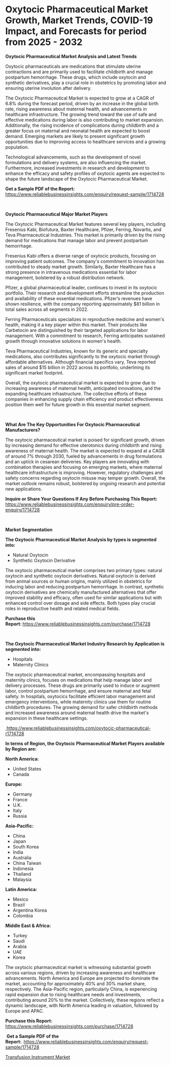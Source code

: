 <p><h1>Oxytocic Pharmaceutical Market Growth, Market Trends, COVID-19 Impact, and Forecasts for period from 2025 - 2032</h1></p><p><strong>Oxytocic Pharmaceutical Market Analysis and Latest Trends</strong></p>
<p><p>Oxytocic pharmaceuticals are medications that stimulate uterine contractions and are primarily used to facilitate childbirth and manage postpartum hemorrhage. These drugs, which include oxytocin and synthetic derivatives, play a crucial role in obstetrics by promoting labor and ensuring uterine involution after delivery.</p><p>The Oxytocic Pharmaceutical Market is expected to grow at a CAGR of 6.8% during the forecast period, driven by an increase in the global birth rate, rising awareness about maternal health, and advancements in healthcare infrastructure. The growing trend toward the use of safe and effective medications during labor is also contributing to market expansion. Additionally, the rising incidence of complications during childbirth and a greater focus on maternal and neonatal health are expected to boost demand. Emerging markets are likely to present significant growth opportunities due to improving access to healthcare services and a growing population. </p><p>Technological advancements, such as the development of novel formulations and delivery systems, are also influencing the market. Furthermore, increased investments in research and development to enhance the efficacy and safety profiles of oxytocic agents are expected to shape the future landscape of the Oxytocic Pharmaceutical Market.</p></p>
<p><strong>Get a Sample PDF of the Report:&nbsp;</strong> <a href="https://www.reliablebusinessinsights.com/enquiry/request-sample/1714728?utm_campaign=1837&utm_medium=2&utm_source=Github&utm_content=ia&utm_term=11012025&utm_id=oxytocic-pharmaceutical">https://www.reliablebusinessinsights.com/enquiry/request-sample/1714728</a></p>
<p>&nbsp;</p>
<p><strong>Oxytocic Pharmaceutical Major Market Players</strong></p>
<p><p>The Oxytocic Pharmaceutical Market features several key players, including Fresenius Kabi, Biofutura, Baxter Healthcare, Pfizer, Ferring, Novartis, and Teva Pharmaceutical Industries. This market is primarily driven by the rising demand for medications that manage labor and prevent postpartum hemorrhage.</p><p>Fresenius Kabi offers a diverse range of oxytocic products, focusing on improving patient outcomes. The company's commitment to innovation has contributed to steady market growth. Similarly, Baxter Healthcare has a strong presence in intravenous medications essential for labor management, bolstered by a robust distribution network.</p><p>Pfizer, a global pharmaceutical leader, continues to invest in its oxytocic portfolio. Their research and development efforts streamline the production and availability of these essential medications. Pfizer’s revenues have shown resilience, with the company reporting approximately $81 billion in total sales across all segments in 2022.</p><p>Ferring Pharmaceuticals specializes in reproductive medicine and women's health, making it a key player within this market. Their products like Carbetocin are distinguished by their targeted applications for labor management. With a commitment to research, Ferring anticipates sustained growth through innovative solutions in women's health.</p><p>Teva Pharmaceutical Industries, known for its generic and specialty medications, also contributes significantly to the oxytocic market through affordable alternatives. Although financial specifics vary, Teva reported sales of around $15 billion in 2022 across its portfolio, underlining its significant market footprint.</p><p>Overall, the oxytocic pharmaceutical market is expected to grow due to increasing awareness of maternal health, anticipated innovations, and the expanding healthcare infrastructure. The collective efforts of these companies in enhancing supply chain efficiency and product effectiveness position them well for future growth in this essential market segment.</p></p>
<p>&nbsp;</p>
<p><strong>What Are The Key Opportunities For Oxytocic Pharmaceutical Manufacturers?</strong></p>
<p><p>The oxytocic pharmaceutical market is poised for significant growth, driven by increasing demand for effective uterotonics during childbirth and rising awareness of maternal health. The market is expected to expand at a CAGR of around 7% through 2030, fueled by advancements in drug formulations and an uptick in cesarean deliveries. Key players are innovating with combination therapies and focusing on emerging markets, where maternal healthcare infrastructure is improving. However, regulatory challenges and safety concerns regarding oxytocin misuse may temper growth. Overall, the market outlook remains robust, bolstered by ongoing research and potential new applications.</p></p>
<p><strong>Inquire or Share Your Questions If Any Before Purchasing This Report:</strong> <a href="https://www.reliablebusinessinsights.com/enquiry/pre-order-enquiry/1714728?utm_campaign=1837&utm_medium=2&utm_source=Github&utm_content=ia&utm_term=11012025&utm_id=oxytocic-pharmaceutical">https://www.reliablebusinessinsights.com/enquiry/pre-order-enquiry/1714728</a></p>
<p>&nbsp;</p>
<p><strong>Market Segmentation</strong></p>
<p><strong>The Oxytocic Pharmaceutical Market Analysis by types is segmented into:</strong></p>
<p><ul><li>Natural Oxytocin</li><li>Synthetic Oxytocin Derivative</li></ul></p>
<p><p>The oxytocic pharmaceutical market comprises two primary types: natural oxytocin and synthetic oxytocin derivatives. Natural oxytocin is derived from animal sources or human origins, mainly utilized in obstetrics for inducing labor and reducing postpartum hemorrhage. In contrast, synthetic oxytocin derivatives are chemically manufactured alternatives that offer improved stability and efficacy, often used for similar applications but with enhanced control over dosage and side effects. Both types play crucial roles in reproductive health and related medical fields.</p></p>
<p><strong>Purchase this Report:&nbsp;</strong><a href="https://www.reliablebusinessinsights.com/purchase/1714728?utm_campaign=1837&utm_medium=2&utm_source=Github&utm_content=ia&utm_term=11012025&utm_id=oxytocic-pharmaceutical">https://www.reliablebusinessinsights.com/purchase/1714728</a></p>
<p>&nbsp;</p>
<p><strong>The Oxytocic Pharmaceutical Market Industry Research by Application is segmented into:</strong></p>
<p><ul><li>Hospitals</li><li>Maternity Clinics</li></ul></p>
<p><p>The oxytocic pharmaceutical market, encompassing hospitals and maternity clinics, focuses on medications that help manage labor and delivery processes. These drugs are primarily used to induce or augment labor, control postpartum hemorrhage, and ensure maternal and fetal safety. In hospitals, oxytocics facilitate efficient labor management and emergency interventions, while maternity clinics use them for routine childbirth procedures. The growing demand for safer childbirth methods and increased awareness around maternal health drive the market's expansion in these healthcare settings.</p></p>
<p><a href="https://www.reliablebusinessinsights.com/oxytocic-pharmaceutical-r1714728?utm_campaign=1837&utm_medium=2&utm_source=Github&utm_content=ia&utm_term=11012025&utm_id=oxytocic-pharmaceutical">&nbsp;https://www.reliablebusinessinsights.com/oxytocic-pharmaceutical-r1714728</a></p>
<p><strong>In terms of Region, the Oxytocic Pharmaceutical Market Players available by Region are:</strong></p>
<p>
    <p> <strong> North America: </strong>
        <ul>
            <li>United States</li>
            <li>Canada</li>
        </ul>
        </p> 
    <p> <strong> Europe: </strong>
        <ul>
            <li>Germany</li>
            <li>France</li>
            <li>U.K.</li>
            <li>Italy</li>
            <li>Russia</li>
        </ul>
        </p> 
    <p> <strong> Asia-Pacific: </strong>
        <ul>
            <li>China</li>
            <li>Japan</li>
            <li>South Korea</li>
            <li>India</li>
            <li>Australia</li>
            <li>China Taiwan</li>
            <li>Indonesia</li>
            <li>Thailand</li>
            <li>Malaysia</li>
        </ul>
        </p> 
    <p> <strong> Latin America: </strong>
        <ul>
            <li>Mexico</li>
            <li>Brazil</li>
            <li>Argentina Korea</li>
            <li>Colombia</li>
        </ul>
        </p> 
    <p> <strong> Middle East & Africa: </strong>
        <ul>
            <li>Turkey</li>
            <li>Saudi</li>
            <li>Arabia</li>
            <li>UAE</li>
            <li>Korea</li>
        </ul>
    </p>
    </p>
<p><p>The oxytocic pharmaceutical market is witnessing substantial growth across various regions, driven by increasing awareness and healthcare advancements. North America and Europe are projected to dominate the market, accounting for approximately 40% and 30% market share, respectively. The Asia-Pacific region, particularly China, is experiencing rapid expansion due to rising healthcare needs and investments, contributing around 20% to the market. Collectively, these regions reflect a dynamic landscape, with North America leading in valuation, followed by Europe and APAC.</p></p>
<p><strong>Purchase this Report: </strong><a href="https://www.reliablebusinessinsights.com/purchase/1714728?utm_campaign=1837&utm_medium=2&utm_source=Github&utm_content=ia&utm_term=11012025&utm_id=oxytocic-pharmaceutical">https://www.reliablebusinessinsights.com/purchase/1714728</a></p>
<p>&nbsp;<strong>Get a Sample PDF of the Report:&nbsp;&nbsp;</strong><a href="https://www.reliablebusinessinsights.com/enquiry/request-sample/1714728?utm_campaign=1837&utm_medium=2&utm_source=Github&utm_content=ia&utm_term=11012025&utm_id=oxytocic-pharmaceutical">https://www.reliablebusinessinsights.com/enquiry/request-sample/1714728</a></p>
<p><strong></strong></p>
<p><p><a href="https://github.com/oslieselotte2192/Market-Research-Report-List-1/blob/main/transfusion-instrument-market.md?utm_campaign=1837&utm_medium=2&utm_source=Github&utm_content=ia&utm_term=11012025&utm_id=oxytocic-pharmaceutical">Transfusion Instrument Market</a></p></p>